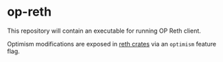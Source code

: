 # op-reth

This repository will contain an executable for running OP Reth client.

Optimism modifications are exposed in [reth crates](https://github.com/paradigmxyz/reth/tree/optimism) via an `optimism` feature flag.
